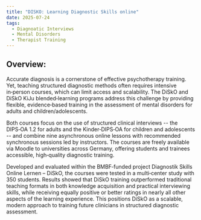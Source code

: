 ```yaml
---
title: "DISKO: Learning Diagnostic Skills online"
date: 2025-07-24
tags:
  - Diagnoatic Interviews
  - Mental Disorders
  - Therapist Training 
---
```


## Overview:

Accurate diagnosis is a cornerstone of effective psychotherapy training. Yet, teaching structured diagnostic methods often requires intensive in‑person courses, which can limit access and scalability. The DiSkO and DiSkO KiJu blended‑learning programs address this challenge by providing flexible, evidence‑based training in the assessment of mental disorders for adults and children/adolescents.

Both courses focus on the use of structured clinical interviews -- the DIPS‑OA 1.2 for adults and the Kinder‑DIPS‑OA for children and adolescents -- and combine nine asynchronous online lessons with recommended synchronous sessions led by instructors. The courses are freely available via Moodle to universities across Germany, offering students and trainees accessible, high‑quality diagnostic training.

Developed and evaluated within the BMBF‑funded project Diagnostik Skills Online Lernen – DiSkO, the courses were tested in a multi‑center study with 350 students. Results showed that DiSkO training outperformed traditional teaching formats in both knowledge acquisition and practical interviewing skills, while receiving equally positive or better ratings in nearly all other aspects of the learning experience. This positions DiSkO as a scalable, modern approach to training future clinicians in structured diagnostic assessment.